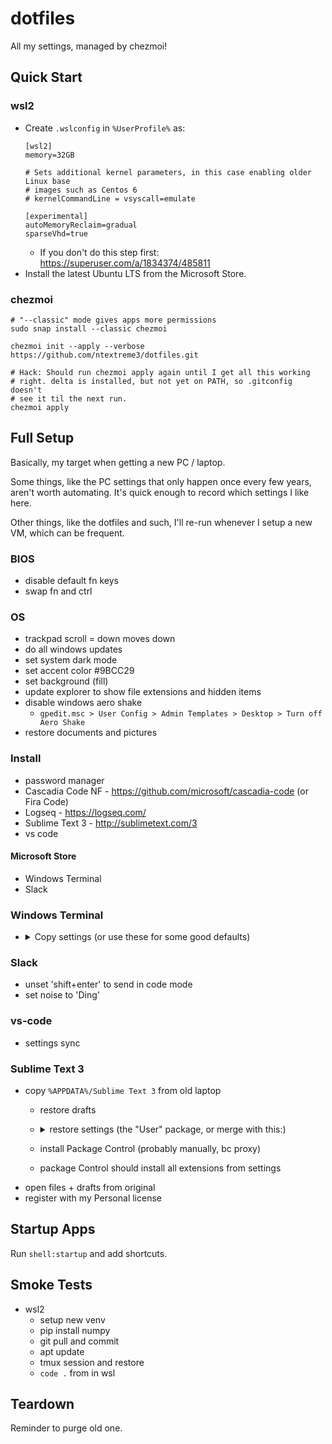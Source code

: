 # dotfiles

All my settings, managed by chezmoi!

## Quick Start

### wsl2

- Create `.wslconfig` in `%UserProfile%` as:
    ```
    [wsl2]
    memory=32GB

    # Sets additional kernel parameters, in this case enabling older Linux base
    # images such as Centos 6
    # kernelCommandLine = vsyscall=emulate

    [experimental]
    autoMemoryReclaim=gradual
    sparseVhd=true
    ```
  - If you don't do this step first: https://superuser.com/a/1834374/485811
- Install the latest Ubuntu LTS from the Microsoft Store.

### chezmoi

```
# "--classic" mode gives apps more permissions
sudo snap install --classic chezmoi

chezmoi init --apply --verbose https://github.com/ntextreme3/dotfiles.git

# Hack: Should run chezmoi apply again until I get all this working
# right. delta is installed, but not yet on PATH, so .gitconfig doesn't
# see it til the next run.
chezmoi apply
```

## Full Setup

Basically, my target when getting a new PC / laptop.

Some things, like the PC settings that only happen once every few years, aren't worth automating. It's quick enough to record which settings I like here.

Other things, like the dotfiles and such, I'll re-run whenever I setup a new VM, which can be frequent.

### BIOS

- disable default fn keys
- swap fn and ctrl

### OS

- trackpad scroll = down moves down
- do all windows updates
- set system dark mode
- set accent color #9BCC29
- set background (fill)
- update explorer to show file extensions and hidden items
- disable windows aero shake
    - `gpedit.msc > User Config > Admin Templates > Desktop > Turn off Aero Shake`
- restore documents and pictures

### Install

- password manager
- Cascadia Code NF - https://github.com/microsoft/cascadia-code (or Fira Code)
- Logseq - https://logseq.com/
- Sublime Text 3 - http://sublimetext.com/3
- vs code 

#### Microsoft Store

- Windows Terminal
- Slack

### Windows Terminal

- <details>
    <summary>Copy settings (or use these for some good defaults)</summary>

    ```jsonc
    {
    "$help": "https://aka.ms/terminal-documentation",
    "$schema": "https://aka.ms/terminal-profiles-schema",
    "actions":
    [
        {
            "command":
            {
                "action": "prevTab"
            },
            "id": "User.prevTab.0"
        },
        {
            "command":
            {
                "action": "nextTab"
            },
            "id": "User.nextTab.0"
        }
    ],
    "copyFormatting": "none",
    "copyOnSelect": true,
    "defaultProfile": "{61c54bbd-c2c6-5271-96e7-009a87ff44bf}",
    "keybindings":
    [
        {
            "id": "User.prevTab.0",
            "keys": "ctrl+pgup"
        },
        {
            "id": "User.nextTab.0",
            "keys": "ctrl+pgdn"
        },
        {
            "id": "Terminal.CopyToClipboard",
            "keys": "ctrl+c"
        },
        {
            "id": "Terminal.PasteFromClipboard",
            "keys": "shift+insert"
        }
    ],
    "newTabMenu":
    [
        {
            "type": "remainingProfiles"
        }
    ],
    "profiles":
    {
        "defaults": {},
        "list":
        [
            {
                "commandline": "%SystemRoot%\\System32\\WindowsPowerShell\\v1.0\\powershell.exe",
                "guid": "{61c54bbd-c2c6-5271-96e7-009a87ff44bf}",
                "hidden": false,
                "name": "Windows PowerShell"
            },
            {
                "commandline": "%SystemRoot%\\System32\\cmd.exe",
                "guid": "{0caa0dad-35be-5f56-a8ff-afceeeaa6101}",
                "hidden": false,
                "name": "Command Prompt"
            },
            {
                "font":
                {
                    "face": "Cascadia Code NF"
                },
                "guid": "{963ff2f7-6aed-5ce3-9d91-90d99571f53a}",
                "hidden": true,
                "name": "Ubuntu-24.04",
                "source": "Windows.Terminal.Wsl"
            },
            {
                "guid": "{b453ae62-4e3d-5e58-b989-0a998ec441b8}",
                "hidden": true,
                "name": "Azure Cloud Shell",
                "source": "Windows.Terminal.Azure"
            },
            {
                "guid": "{2ece5bfe-50ed-5f3a-ab87-5cd4baafed2b}",
                "hidden": true,
                "name": "Git Bash",
                "source": "Git"
            },
            {
                "bellStyle":
                [
                    "window",
                    "taskbar"
                ],
                "colorScheme": "Campbell",
                "font":
                {
                    "face": "Cascadia Code NF"
                },
                "guid": "{d8e96812-b789-5068-a5ae-10b2fb53e95f}",
                "hidden": false,
                "name": "Ubuntu 24.04.1 LTS",
                "source": "CanonicalGroupLimited.Ubuntu24.04LTS_79rhkp1fndgsc"
            }
        ]
    },
    "schemes": [],
    "tabSwitcherMode": "disabled",
    "themes": []
    }
    ```
  </details>

### Slack

- unset 'shift+enter' to send in code mode
- set noise to 'Ding'

### vs-code

- settings sync

### Sublime Text 3

- copy `%APPDATA%/Sublime Text 3` from old laptop
    - restore drafts
    - <details>
        <summary>restore settings (the "User" package, or merge with this:)</summary>

        ```json
        {
            "default_line_ending": "unix",
            "highlight_modified_tabs": true,
            "index_files": true,
            "translate_tabs_to_spaces": true,
            "update_check": false,
            "word_wrap": true,
            // '0' wraps at window size
            "wrap_width": 0
        }
        ```
    - install Package Control (probably manually, bc proxy)
    - package Control should install all extensions from settings
- open files + drafts from original
- register with my Personal license



</details>

## Startup Apps

Run `shell:startup` and add shortcuts.

## Smoke Tests

- wsl2
    - setup new venv
    - pip install numpy
    - git pull and commit
    - apt update
    - tmux session and restore
    - `code .` from in wsl
 
## Teardown

Reminder to purge old one.
